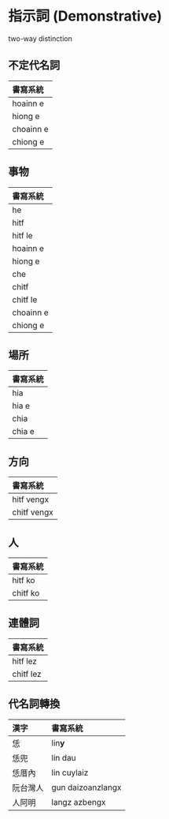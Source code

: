 # 指示詞 (Demonstrative)

two-way distinction

## 不定代名詞

| 書寫系統 |
| :--- |
| hoainn e |
| hiong e |
| choainn e |
| chiong e |

## 事物

| 書寫系統 |
| :--- |
| he |
| hitf |
| hitf le |
| hoainn e |
| hiong e |
| che |
| chitf |
| chitf le |
| choainn e |
| chiong e |

## 場所

| 書寫系統 |
| :--- |
| hia |
| hia e |
| chia |
| chia e |

## 方向

| 書寫系統 |
| :--- |
| hitf vengx |
| chitf vengx |

## 人

| 書寫系統 |
| :--- |
| hitf ko |
| chitf ko |

## 連體詞

| 書寫系統 |
| :--- |
| hitf lez |
| chitf lez |

## 代名詞轉換

| 漢字 | 書寫系統 |
| :--- | :--- |
| 恁 | lin**y** |
| 恁兜 | lin dau |
| 恁厝內 | lin cuylaiz |
| 阮台灣人 | gun daizoanzlangx |
| 人阿明 | langz azbengx |
